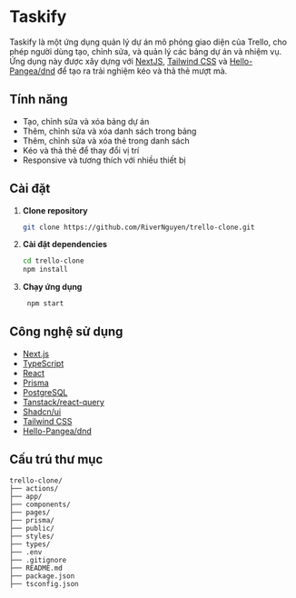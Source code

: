 # Taskify

Taskify là một ứng dụng quản lý dự án mô phỏng giao diện của Trello, cho phép người dùng tạo, chỉnh sửa, và quản lý các bảng dự án và nhiệm vụ. Ứng dụng này được xây dựng với [NextJS](https://nextjs.org/), [Tailwind CSS](https://tailwindcss.com/) và [Hello-Pangea/dnd](https://dnd.hellopangea.com/) để tạo ra trải nghiệm kéo và thả thẻ mượt mà.

## Tính năng

- Tạo, chỉnh sửa và xóa bảng dự án
- Thêm, chỉnh sửa và xóa danh sách trong bảng
- Thêm, chỉnh sửa và xóa thẻ trong danh sách
- Kéo và thả thẻ để thay đổi vị trí
- Responsive và tương thích với nhiều thiết bị

## Cài đặt

1. **Clone repository**

   ```bash
   git clone https://github.com/RiverNguyen/trello-clone.git
   ```

2. **Cài đặt dependencies**

   ```bash
   cd trello-clone
   npm install
   ```

3. **Chạy ứng dụng**

   ```bash
    npm start
   ```

## Công nghệ sử dụng

- [Next.js](https://nextjs.org/)
- [TypeScript](https://www.typescriptlang.org/)
- [React](https://reactjs.org/)
- [Prisma](https://www.prisma.io/)
- [PostgreSQL](https://www.postgresql.org/)
- [Tanstack/react-query](https://react-query.tanstack.com/)
- [Shadcn/ui](https://shadcn.com/ui)
- [Tailwind CSS](https://tailwindcss.com/)
- [Hello-Pangea/dnd](https://dnd.hellopangea.com/)

## Cấu trú thư mục

```
trello-clone/
├── actions/
├── app/
├── components/
├── pages/
├── prisma/
├── public/
├── styles/
├── types/
├── .env
├── .gitignore
├── README.md
├── package.json
├── tsconfig.json
```
